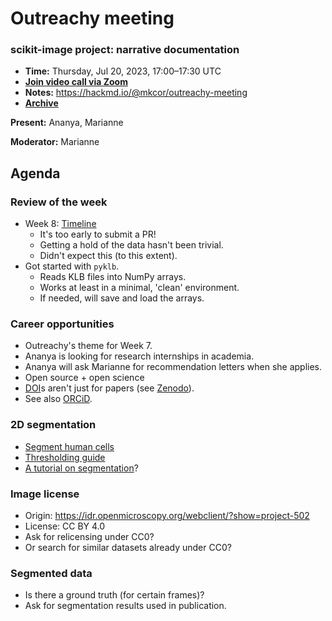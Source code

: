 # Outreachy meeting

### scikit-image project: narrative documentation

- **Time:** Thursday, Jul 20, 2023, 17:00–17:30 UTC
- **[Join video call via Zoom](https://us06web.zoom.us/j/88060567580?pwd=THRpaWFnSFNwK0Fycy9FVk5RYnV5UT09)**
- **Notes:** https://hackmd.io/@mkcor/outreachy-meeting
- **[Archive](https://github.com/scikit-image/skimage-archive/internships/Outreachy_2023-05/)**

**Present:** Ananya, Marianne

**Moderator:** Marianne


## Agenda

### Review of the week

- Week 8: [Timeline](https://hackmd.io/@mkcor/outreachy-roadmap)
    - It's too early to submit a PR!
    - Getting a hold of the data hasn't been trivial.
    - Didn't expect this (to this extent). 
- Got started with `pyklb`.
    - Reads KLB files into NumPy arrays.
    - Works at least in a minimal, 'clean' environment.
    - If needed, will save and load the arrays.

### Career opportunities

- Outreachy's theme for Week 7.
- Ananya is looking for research internships in academia.
- Ananya will ask Marianne for recommendation letters when she applies.
- Open source + open science
- [DOI](https://www.doi.org/)s aren't just for papers (see [Zenodo](https://zenodo.org/)).
- See also [ORCiD](https://orcid.org/).

### 2D segmentation

- [Segment human cells](https://scikit-image.org/docs/stable/auto_examples/applications/plot_human_mitosis.html)
- [Thresholding guide](https://scikit-image.org/docs/stable/auto_examples/applications/plot_thresholding_guide.html)
- [A tutorial on segmentation](https://emmanuelle.github.io/a-tutorial-on-segmentation.html)?

### Image license

- Origin: https://idr.openmicroscopy.org/webclient/?show=project-502
- License: CC BY 4.0
- Ask for relicensing under CC0?
- Or search for similar datasets already under CC0?

### Segmented data

- Is there a ground truth (for certain frames)?
- Ask for segmentation results used in publication.
